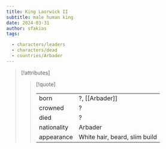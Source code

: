 ```yaml
---
title: King Laorwick II
subtitle: male human king
date: 2024-03-31
author: sfakias
tags:

  - characters/leaders
  - characters/dead
  - countries/Arbader
---
```

> [!attributes]
> 
> > [!quote]
> >
> > | | |
> > | --- | --- |
> > | born | ?, [[Arbader]] |
> > | crowned | ? |
> > | died | ? |
> > | nationality | Arbader |
> > | appearance | White hair, beard, slim build |

